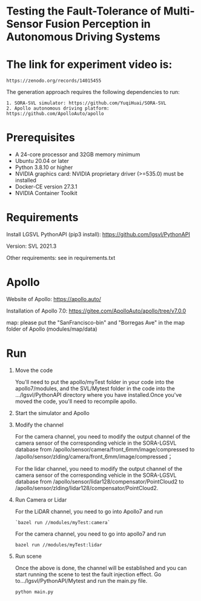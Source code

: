 # Testing the Fault-Tolerance of Multi-Sensor Fusion Perception in Autonomous Driving Systems


# The link for experiment video is:
```
https://zenodo.org/records/14015455
```

The generation approach requires the following dependencies to run:

	1. SORA-SVL simulator: https://github.com/YuqiHuai/SORA-SVL
	2. Apollo autonomous driving platform: https://github.com/ApolloAuto/apollo

# Prerequisites

* A 24-core processor and 32GB memory minimum
* Ubuntu 20.04 or later
* Python 3.8.10 or higher
* NVIDIA graphics card: NVIDIA proprietary driver (>=535.0) must be installed
* Docker-CE version 27.3.1
* NVIDIA Container Toolkit

# Requirements

Install LGSVL PythonAPI (pip3 install): https://github.com/lgsvl/PythonAPI

Version: SVL 2021.3

Other requirements: see in requirements.txt

# Apollo
Website of Apollo: https://apollo.auto/

Installation of Apollo 7.0: https://gitee.com/ApolloAuto/apollo/tree/v7.0.0

map: please put the "SanFrancisco-bin" and "Borregas Ave" in the map folder of Apollo (modules/map/data)

# Run

1. Move the code

   You'll need to put the apollo/myTest folder in your code into the  apollo7/modules, and the SVL/Mytest folder in the code into the .../lgsvl/PythonAPI directory where you have installed.Once you've moved the code, you'll need to recompile apollo.

2. Start the simulator and Apollo

3. Modify the channel

   For the camera channel, you need to modify the output channel of the camera sensor of the corresponding vehicle in the SORA-LGSVL database from /apollo/sensor/camera/front_6mm/image/compressed to /apollo/sensor/zlding/camera/front_6mm/image/compressed；

   For the lidar channel, you need to modify the output channel of the camera sensor of the corresponding vehicle in the SORA-LGSVL database from /apollo/sensor/lidar128/compensator/PointCloud2 to /apollo/sensor/zlding/lidar128/compensator/PointCloud2.

4. Run Camera or Lidar

   For the LiDAR channel, you need to go into Apollo7 and run

   ```
   `bazel run //modules/myTest:camera`
   ```

   For the camera channel, you need to go into apollo7 and run

   ```
   bazel run //modules/myTest:lidar
   ```

5. Run scene

   Once the above is done, the channel will be established and you can start running the scene to test the fault injection effect. Go to.../lgsvl/PythonAPI/Mytest and run the main.py file.

   ```
   python main.py
   ```

   

